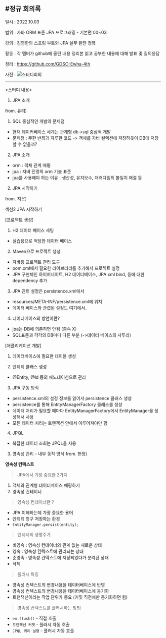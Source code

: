 #정규 회의록
---
일시 : 2022.10.03

범위 : 자바 ORM 표준 JPA 프로그래밍 - 기본편 00~03

강의 : 김영한의 스프링 부트와 JPA 실무 완전 정복

활동 : 각 멤버가 github에 올린 내용 정리본 읽고 공부한 내용에 대해 발표 및 질의응답

정리 : https://github.com/GDSC-Ewha-4th

사진 : ![스터디회의](https://user-images.githubusercontent.com/68888172/193576974-fd7cd844-d5c3-498d-97e8-c89254390cdc.png)

---
<스터디 내용>

1. JPA 소개

from. 유리)

1. SQL 중심적인 개발의 문제점
 - 현재 데이커베이스 세계는 관계형 db->sql 중심적 개발
 - 문제점 : 무한 반복과 지루한 코드
 -> 객체를 자바 컬렉션에 저장하듯이 DB에 저장할 수 없을까?
2. JPA 소개
 - orm : 객체 관계 매핑
 - jpa : 자바 진영의 orm 기술 표준
 - jpa를 사용해야 하는 이유 : 생산성, 유지보수, 패러다임의 불일치 해결 등

2. JPA 시작하기

from. 지은)

섹션2 JPA 시작하기

[프로젝트 생성]

1. H2 데이터 베이스 세팅
- 실습용으로 적당한 데이터 베이스

2. Maven으로 프로젝트 생성
- 자바용 프로젝트 관리 도구
- pom.xml에서 필요한 라이브러리를 추가해서 프로젝트 설정
- JPA 구현체인 하이버네이트, H2 데이터베이스, JPA xml bind, 등에 대한 dependency 추가

3. JPA 관련 설정은 persistence.xml에서
- resources/META-INF/persistence.xml에 위치
- 데이터 베이스와 관련된 설정도 여기에서..

4. 데이터베이스의 방언이란?
- jpa는 DB에 의존하면 안됨 (종속 X)
- SQL표준과 각각의 DB마다 다른 부분 (->데이터 베이스의 사투리)

[애플리케이션 개발]

1. 데이터베이스에 필요한 테이블 생성

2. 엔티티 클래스 생성
- @Entity, @Id 등의 애노테이션으로 관리

3. JPA 구동 방식
- persistence.xml의 설정 정보를 읽어서 persistence 클래스 생성
- persistence를 통해 EntityManagerFactory 클래스를 생성
- 데이터 처리가 필요할 때마다 EntityManagerFactory에서 EntityManager을 생성해서 사용
- 모든 데이터 처리는 트랜잭션 안에서 이루어져야만 함

4. JPQL
- 복잡한 데이터 조회는 JPQL을 사용



3. 영속성 관리 - 내부 동작 방식
from. 현정)

 **영속성 컨텍스트**

> JPA에서 가장 중요한 2가지
> 
1. 객체와 관계형 데이터베이스 매핑하기
2. 영속성 컨테이너

> 영속성 컨테이너란 ?
> 
- JPA 이해하는데 가장 중요한 용어
- 엔티티 영구 저장하는 환경
- `EntityManager.persist(entity);`

> 엔티티의 생명주기
> 
- 비영속  : 영속성 컨테이너와 관계 없는 새로운 상태
- 영속 : 영속성 컨텍스트에 관리되는 상태
- 준영속  : 영속성 컨텍스트에 저장되었다가 분리된 상태
- 삭제

> 플러시 특징
> 
- 영속성 컨텍스트의 변경내용을 데이터베이스에 반영
- 영속성 컨텍스트의 변경내용을 데이터베이스에 동기화
- 트랜잭션이라는 작업 단위가 중요 (커밋 직전에만 동기화하면 됨)

> 영속성 컨텍스트를 플러시하는 방법
> 
- `em.flush()` - 직접 호출
- `트랜잭션 커밋` - 플러시 자동 호출
- `JPQL 쿼리 실행` - 플러시 자동 호출
